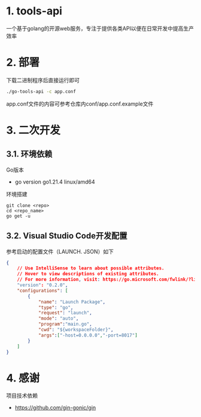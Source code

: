 # 1. tools-api
一个基于golang的开源web服务，专注于提供各类API以便在日常开发中提高生产效率


# 2. 部署
下载二进制程序后直接运行即可

```bash
./go-tools-api -c app.conf
```

app.conf文件的内容可参考仓库内conf/app.conf.example文件

# 3. 二次开发
## 3.1. 环境依赖
Go版本
* go version go1.21.4 linux/amd64

环境搭建
```shell
git clone <repo>
cd <repo_name>
go get -u
```

## 3.2. Visual Studio Code开发配置
参考启动的配置文件（LAUNCH. JSON）如下
```json
{
    // Use IntelliSense to learn about possible attributes.
    // Hover to view descriptions of existing attributes.
    // For more information, visit: https://go.microsoft.com/fwlink/?linkid=830387
    "version": "0.2.0",
    "configurations": [
        {
            "name": "Launch Package",
            "type": "go",
            "request": "launch",
            "mode": "auto",
            "program":"main.go",
            "cwd": "${workspaceFolder}",
            "args":["-host=0.0.0.0","-port=8017"]
        }
    ]
}
```
# 4. 感谢
项目技术依赖
* https://github.com/gin-gonic/gin